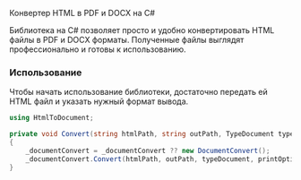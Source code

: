 Конвертер HTML в PDF и DOCX на C#

Библиотека на C# позволяет просто и удобно конвертировать HTML файлы в PDF и DOCX форматы. Полученные файлы выглядят профессионально и готовы к использованию.

### Использование

Чтобы начать использование библиотеки, достаточно передать ей HTML файл и указать нужный формат вывода. 

```csharp
using HtmlToDocument;

private void Convert(string htmlPath, string outPath, TypeDocument typeDocument, PrintOptions printOptions)
{
    _documentConvert = _documentConvert ?? new DocumentConvert();
    _documentConvert.Convert(htmlPath, outPath, typeDocument, printOptions);
}
```
